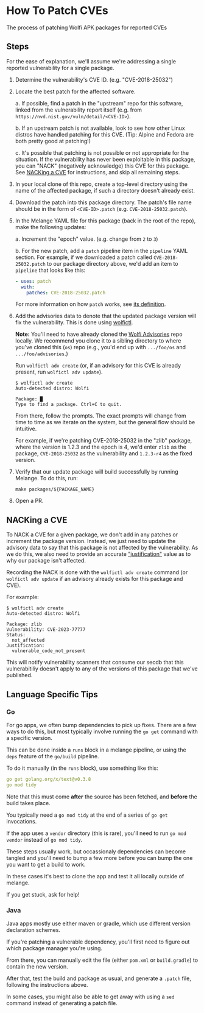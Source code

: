 # How To Patch CVEs

The process of patching Wolfi APK packages for reported CVEs

## Steps

For the ease of explanation, we'll assume we're addressing a single reported vulnerability for a single package.

1. Determine the vulnerability's CVE ID. (e.g. "CVE-2018-25032")

1. Locate the best patch for the affected software.

    a. If possible, find a patch in the "upstream" repo for this software, linked from the vulnerability report itself (e.g. from `https://nvd.nist.gov/vuln/detail/<CVE-ID>`).

    b. If an upstream patch is not available, look to see how other Linux distros have handled patching for this CVE. (Tip: Alpine and Fedora are both pretty good at patching!)

    c. It's possible that patching is not possible or not appropriate for the situation. If the vulnerability has never been exploitable in this package, you can "NACK" (negatively acknowledge) this CVE for this package. See [NACKing a CVE](#nacking-a-cve) for instructions, and skip all remaining steps.

1. In your local clone of this repo, create a top-level directory using the name of the affected package, if such a directory doesn't already exist.

1. Download the patch into this package directory. The patch's file name should be in the form of `<CVE-ID>.patch` (e.g. `CVE-2018-25032.patch`).

1. In the Melange YAML file for this package (back in the root of the repo), make the following updates:

    a. Increment the "epoch" value. (e.g. change from `2` to `3`)

    b. For the new patch, add a `patch` pipeline item in the `pipeline` YAML section. For example, if we downloaded a patch called `CVE-2018-25032.patch` to our package directory above, we'd add an item to `pipeline` that looks like this:

    ```yaml
    - uses: patch
      with:
        patches: CVE-2018-25032.patch
    ```

    For more information on how `patch` works, see [its definition](https://github.com/chainguard-dev/melange/blob/main/pkg/build/pipelines/patch.yaml).

1. Add the advisories data to denote that the updated package version will fix the vulnerability. This is done using [wolfictl](https://github.com/wolfi-dev/wolfictl/).

    **Note:** You'll need to have already cloned the [Wolfi Advisories](https://github.com/wolfi-dev/advisories) repo locally. We recommend you clone it to a sibling directory to where you've cloned this (`os`) repo (e.g., you'd end up with `.../foo/os` and `.../foo/advisories`.)

    Run `wolfictl adv create` (or, if an advisory for this CVE is already present, run `wolfictl adv update`).

    ```console
    $ wolfictl adv create
    Auto-detected distro: Wolfi

    Package: █
    Type to find a package. Ctrl+C to quit.
    ```

    From there, follow the prompts. The exact prompts will change from time to time as we iterate on the system, but the general flow should be intuitive.

    For example, if we're patching CVE-2018-25032 in the "zlib" package, where the version is 1.2.3 and the epoch is 4, we'd enter `zlib` as the package, `CVE-2018-25032` as the vulnerability and `1.2.3-r4` as the fixed version.

1. Verify that our update package will build successfully by running Melange. To do this, run:

    ```shell
    make packages/${PACKAGE_NAME}
    ```

1. Open a PR.

## NACKing a CVE

To NACK a CVE for a given package, we don't add in any patches or increment the package version. Instead, we just need to update the advisory data to say that this package is not affected by the vulnerability. As we do this, we also need to provide an accurate ["justification"](https://github.com/chainguard-dev/vex/blob/main/pkg/vex/justification.go#L12-L49) value as to why our package isn't affected.

Recording the NACK is done with the `wolfictl adv create` command (or `wolfictl adv update` if an advisory already exists for this package and CVE).

For example:

```console
$ wolfictl adv create
Auto-detected distro: Wolfi

Package: zlib
Vulnerability: CVE-2023-77777
Status:
  not_affected
Justification:
  vulnerable_code_not_present
```

This will notify vulnerability scanners that consume our secdb that this vulnerabitiliy doesn't apply to any of the versions of this package that we've published.

## Language Specific Tips

### Go

For go apps, we often bump dependencies to pick up fixes.
There are a few ways to do this, but most typically involve running the `go get` command with a specific version.

This can be done inside a `runs` block in a melange pipeline, or using the `deps` feature of the `go/build` pipeline.

To do it manually (in the `runs` block), use something like this:

```yaml
go get golang.org/x/text@v0.3.8
go mod tidy
```

Note that this must come **after** the source has been fetched, and **before** the build takes place.

You typically need a `go mod tidy` at the end of a series of `go get` invocations.

If the app uses a `vendor` directory (this is rare), you'll need to run `go mod vendor` instead of `go mod tidy`.

These steps usually work, but occassionaly dependencies can become tangled and you'll need to bump a few more before you can bump the one you want to get a build to work.

In these cases it's best to clone the app and test it all locally outside of melange.

If you get stuck, ask for help!

### Java

Java apps mostly use either maven or gradle, which use different version declaration schemes.

If you're patching a vulnerable dependency, you'll first need to figure out which package manager you're using.

From there, you can manually edit the file (either `pom.xml` or `build.gradle`) to contain the new version.

After that, test the build and package as usual, and generate a `.patch` file, following the instructions above.

In some cases, you might also be able to get away with using a `sed` command instead of generating a patch file.
